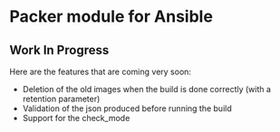 # Packer module for Ansible

## Work In Progress

Here are the features that are coming very soon: 

 * Deletion of the old images when the build is done correctly (with a retention parameter)
 * Validation of the json produced before running the build 
 * Support for the check_mode
